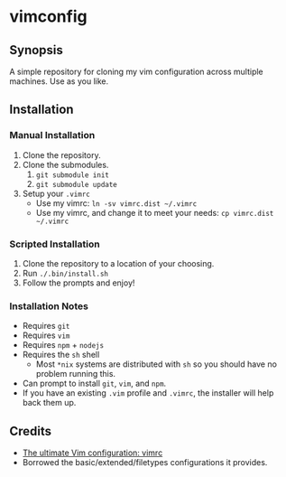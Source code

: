 vimconfig
=========

## Synopsis
A simple repository for cloning my vim configuration across multiple machines. Use as you like.

## Installation

### Manual Installation
1. Clone the repository.
2. Clone the submodules.
   1. `git submodule init`
   2. `git submodule update`
3. Setup your `.vimrc`
   * Use my vimrc: `ln -sv vimrc.dist ~/.vimrc`
   * Use my vimrc, and change it to meet your needs: `cp vimrc.dist ~/.vimrc`

### Scripted Installation
1. Clone the repository to a location of your choosing.
2. Run `./.bin/install.sh`
3. Follow the prompts and enjoy!

### Installation Notes
* Requires `git`
* Requires `vim`
* Requires `npm` + `nodejs`
* Requires the `sh` shell
  * Most `*nix` systems are distributed with `sh` so you should have no problem running this.
* Can prompt to install `git`, `vim`, and `npm`.
* If you have an existing `.vim` profile and `.vimrc`, the installer will help back them up.


## Credits
* [The ultimate Vim configuration: vimrc](https://github.com/amix/vimrc)
 * Borrowed the basic/extended/filetypes configurations it provides.
